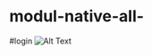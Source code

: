 # modul-native-all-

#login
![Alt Text](https://github.com/leo-chan1020/modul-native-all-/blob/master/Login%20Siperpus%20-%20Google%20Chrome%2002_04_2020%2021_12_02.png)
